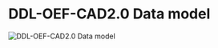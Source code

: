 # DDL-OEF-CAD2.0 Data model

![DDL-OEF-CAD2.0 Data model](https://lucid.app/publicSegments/view/3fb39daf-8afc-4b13-ba84-ecc81821aa27/image.png)
